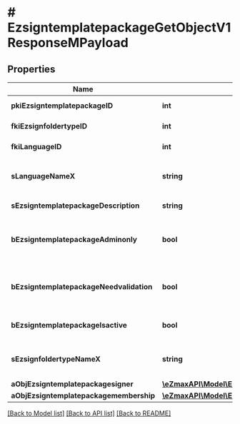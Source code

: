 # # EzsigntemplatepackageGetObjectV1ResponseMPayload

## Properties

Name | Type | Description | Notes
------------ | ------------- | ------------- | -------------
**pkiEzsigntemplatepackageID** | **int** | The unique ID of the Ezsigntemplatepackage |
**fkiEzsignfoldertypeID** | **int** | The unique ID of the Ezsignfoldertype. |
**fkiLanguageID** | **int** | The unique ID of the Language.  Valid values:  |Value|Description| |-|-| |1|French| |2|English| |
**sLanguageNameX** | **string** | The Name of the Language in the language of the requester |
**sEzsigntemplatepackageDescription** | **string** | The description of the Ezsigntemplatepackage |
**bEzsigntemplatepackageAdminonly** | **bool** | Whether the Ezsigntemplatepackage can be accessed by admin users only (eUserType&#x3D;Normal) |
**bEzsigntemplatepackageNeedvalidation** | **bool** | Whether the Ezsignbulksend was automatically modified and needs a manual validation |
**bEzsigntemplatepackageIsactive** | **bool** | Whether the Ezsigntemplatepackage is active or not |
**sEzsignfoldertypeNameX** | **string** | The name of the Ezsignfoldertype in the language of the requester |
**aObjEzsigntemplatepackagesigner** | [**\eZmaxAPI\Model\EzsigntemplatepackagesignerResponseCompound[]**](EzsigntemplatepackagesignerResponseCompound.md) |  |
**aObjEzsigntemplatepackagemembership** | [**\eZmaxAPI\Model\EzsigntemplatepackagemembershipResponseCompound[]**](EzsigntemplatepackagemembershipResponseCompound.md) |  |

[[Back to Model list]](../../README.md#models) [[Back to API list]](../../README.md#endpoints) [[Back to README]](../../README.md)
